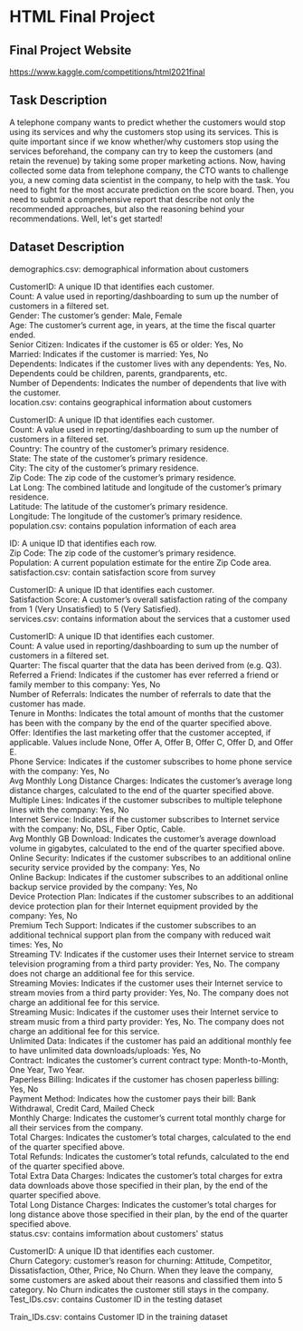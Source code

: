 # HTML Final Project

## Final Project Website

https://www.kaggle.com/competitions/html2021final

## Task Description

A telephone company wants to predict whether the customers would stop using its services and why the customers stop using its services. This is quite important since if we know whether/why customers stop using the services beforehand, the company can try to keep the customers (and retain the revenue) by taking some proper marketing actions.
Now, having collected some data from telephone company, the CTO wants to challenge you, a new coming data scientist in the company, to help with the task. You need to fight for the most accurate prediction on the score board. Then, you need to submit a comprehensive report that describe not only the recommended approaches, but also the reasoning behind your recommendations. Well, let's get started!

## Dataset Description

demographics.csv: demographical information about customers  

CustomerID: A unique ID that identifies each customer.  
Count: A value used in reporting/dashboarding to sum up the number of customers in a filtered set.  
Gender: The customer’s gender: Male, Female  
Age: The customer’s current age, in years, at the time the fiscal quarter ended.  
Senior Citizen: Indicates if the customer is 65 or older: Yes, No  
Married: Indicates if the customer is married: Yes, No  
Dependents: Indicates if the customer lives with any dependents: Yes, No. Dependents could be children, parents, grandparents, etc.  
Number of Dependents: Indicates the number of dependents that live with the customer.  
location.csv: contains geographical information about customers  

CustomerID: A unique ID that identifies each customer.  
Count: A value used in reporting/dashboarding to sum up the number of customers in a filtered set.  
Country: The country of the customer’s primary residence.  
State: The state of the customer’s primary residence.  
City: The city of the customer’s primary residence.  
Zip Code: The zip code of the customer’s primary residence.  
Lat Long: The combined latitude and longitude of the customer’s primary residence.  
Latitude: The latitude of the customer’s primary residence.  
Longitude: The longitude of the customer’s primary residence.  
population.csv: contains population information of each area  

ID: A unique ID that identifies each row.  
Zip Code: The zip code of the customer’s primary residence.  
Population: A current population estimate for the entire Zip Code area.  
satisfaction.csv: contain satisfaction score from survey  

CustomerID: A unique ID that identifies each customer.  
Satisfaction Score: A customer’s overall satisfaction rating of the company from 1 (Very Unsatisfied) to 5 (Very Satisfied).  
services.csv: contains information about the services that a customer used  

CustomerID: A unique ID that identifies each customer.  
Count: A value used in reporting/dashboarding to sum up the number of customers in a filtered set.  
Quarter: The fiscal quarter that the data has been derived from (e.g. Q3).  
Referred a Friend: Indicates if the customer has ever referred a friend or family member to this company: Yes, No  
Number of Referrals: Indicates the number of referrals to date that the customer has made.   
Tenure in Months: Indicates the total amount of months that the customer has been with the company by the end of the quarter specified above.  
Offer: Identifies the last marketing offer that the customer accepted, if applicable. Values include None, Offer A, Offer B, Offer C, Offer D, and Offer E.  
Phone Service: Indicates if the customer subscribes to home phone service with the company: Yes, No  
Avg Monthly Long Distance Charges: Indicates the customer’s average long distance charges, calculated to the end of the quarter specified above.  
Multiple Lines: Indicates if the customer subscribes to multiple telephone lines with the company: Yes, No  
Internet Service: Indicates if the customer subscribes to Internet service with the company: No, DSL, Fiber Optic, Cable.  
Avg Monthly GB Download: Indicates the customer’s average download volume in gigabytes, calculated to the end of the quarter specified above.  
Online Security: Indicates if the customer subscribes to an additional online security service provided by the company: Yes, No  
Online Backup: Indicates if the customer subscribes to an additional online backup service provided by the company: Yes, No  
Device Protection Plan: Indicates if the customer subscribes to an additional device protection plan for their Internet equipment provided by the company: Yes, No  
Premium Tech Support: Indicates if the customer subscribes to an additional technical support plan from the company with reduced wait times: Yes, No  
Streaming TV: Indicates if the customer uses their Internet service to stream television programing from a third party provider: Yes, No. The company does not charge an additional fee for this service.  
Streaming Movies: Indicates if the customer uses their Internet service to stream movies from a third party provider: Yes, No. The company does not charge an additional fee for this service.  
Streaming Music: Indicates if the customer uses their Internet service to stream music from a third party provider: Yes, No. The company does not charge an additional fee for this service.  
Unlimited Data: Indicates if the customer has paid an additional monthly fee to have unlimited data downloads/uploads: Yes, No  
Contract: Indicates the customer’s current contract type: Month-to-Month, One Year, Two Year.  
Paperless Billing: Indicates if the customer has chosen paperless billing: Yes, No  
Payment Method: Indicates how the customer pays their bill: Bank Withdrawal, Credit Card, Mailed Check  
Monthly Charge: Indicates the customer’s current total monthly charge for all their services from the company.  
Total Charges: Indicates the customer’s total charges, calculated to the end of the quarter specified above.  
Total Refunds: Indicates the customer’s total refunds, calculated to the end of the quarter specified above.  
Total Extra Data Charges: Indicates the customer’s total charges for extra data downloads above those specified in their plan, by the end of the quarter specified above.  
Total Long Distance Charges: Indicates the customer’s total charges for long distance above those specified in their plan, by the end of the quarter specified above.  
status.csv: contains imformation about customers' status  

CustomerID: A unique ID that identifies each customer.  
Churn Category: customer’s reason for churning: Attitude, Competitor, Dissatisfaction, Other, Price, No Churn. When they leave the company, some customers are asked about their reasons and classified them into 5 category. No Churn indicates the customer still stays in the company.  
Test_IDs.csv: contains Customer ID in the testing dataset  

Train_IDs.csv: contains Customer ID in the training dataset  

